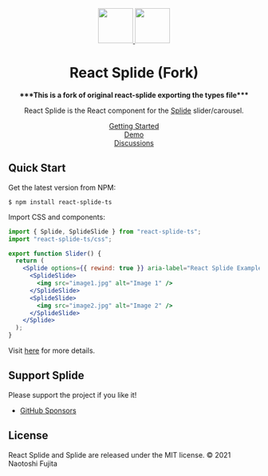 <div align="center">
  <a href="https://splidejs.com" target="_blank">
      <img width="70" src="images/logo.svg">
  </a>
  <a href="https://reactjs.org/" target="_blank">
      <img width="70" src="images/react-logo.svg">
  </a>

  <h1>React Splide (Fork)</h1>
  <p><strong>***This is a fork of original react-splide exporting the types file***</strong></p>
  <p>
    React Splide is the React component for the
    <a href="https://github.com/Splidejs/splide">Splide</a> slider/carousel.
  </p>

  <p>
    <a href="https://splidejs.com/integration/react-splide/">Getting Started</a>
    <br>
    <a href="https://splidejs.com/">Demo</a>
    <br>
    <a href="https://github.com/Splidejs/splide/discussions">Discussions</a>
  </p>
</div>

## Quick Start

Get the latest version from NPM:

```
$ npm install react-splide-ts
```

Import CSS and components:

```jsx
import { Splide, SplideSlide } from "react-splide-ts";
import "react-splide-ts/css";

export function Slider() {
  return (
    <Splide options={{ rewind: true }} aria-label="React Splide Example">
      <SplideSlide>
        <img src="image1.jpg" alt="Image 1" />
      </SplideSlide>
      <SplideSlide>
        <img src="image2.jpg" alt="Image 2" />
      </SplideSlide>
    </Splide>
  );
}
```

Visit [here](https://splidejs.com/integration/react-splide/) for more details.

## Support Splide

Please support the project if you like it!

- [GitHub Sponsors](https://github.com/sponsors/NaotoshiFujita)

## License

React Splide and Splide are released under the MIT license.
© 2021 Naotoshi Fujita
